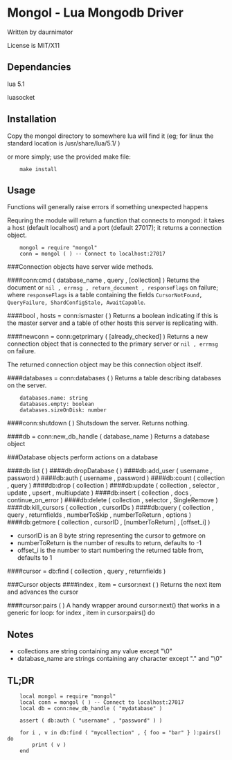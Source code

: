 Mongol - Lua Mongodb Driver
===========================

Written by daurnimator

License is MIT/X11

Dependancies
---------------------------

lua 5.1

luasocket

Installation
---------------------------

Copy the mongol directory to somewhere lua will find it (eg; for linux the standard location is /usr/share/lua/5.1/ )

or more simply; use the provided make file:

		make install

Usage
---------------------------

Functions will generally raise errors if something unexpected happens

Requring the module will return a function that connects to mongod:
it takes a host (default localhost) and a port (default 27017);
it returns a connection object.

		mongol = require "mongol"
		conn = mongol ( ) -- Connect to localhost:27017

###Connection objects have server wide methods.

####conn:cmd ( database_name , query , [collection] )
Returns the document
or `nil , errmsg , return_document , responseFlags` on failure;
where `responseFlags` is a table containing the fields `CursorNotFound, QueryFailure, ShardConfigStale, AwaitCapable`.

####bool , hosts = conn:ismaster ( )
Returns a boolean indicating if this is the master server and a table of other hosts this server is replicating with.

####newconn = conn:getprimary ( [already_checked] )
Returns a new connection object that is connected to the primary server
or `nil , errmsg` on failure.

The returned connection object may be this connection object itself.


####databases = conn:databases ( )
Returns a table describing databases on the server.

		databases.name: string
		databases.empty: boolean
		databases.sizeOnDisk: number

####conn:shutdown ( )
Shutsdown the server. Returns nothing.

####db = conn:new_db_handle ( database_name )
Returns a database object

###Database objects perform actions on a database

####db:list ( )
####db:dropDatabase ( )
####db:add_user ( username , password )
####db:auth ( username , password )
####db:count ( collection , query )
####db:drop ( collection )
####db:update ( collection , selector , update , upsert , multiupdate )
####db:insert ( collection , docs , continue_on_error )
####db:delete ( collection , selector , SingleRemove )
####db:kill_cursors ( collection , cursorIDs )
####db:query ( collection , query , returnfields , numberToSkip , numberToReturn , options )
####db:getmore ( collection , cursorID , [numberToReturn] , [offset_i] )
 - cursorID is an 8 byte string representing the cursor to getmore on
 - numberToReturn is the number of results to return, defaults to -1
 - offset_i is the number to start numbering the returned table from, defaults to 1

####cursor = db:find ( collection , query , returnfields )

###Cursor objects
####index , item = cursor:next ( )
Returns the next item and advances the cursor

####cursor:pairs ( )
A handy wrapper around cursor:next() that works in a generic for loop:
		for index , item in cursor:pairs() do

Notes
---------------------------
 - collections are string containing any value except "\0"
 - database_name are strings containing any character except "." and "\0"

TL;DR
---------------------------
		local mongol = require "mongol"
		local conn = mongol ( ) -- Connect to localhost:27017
		local db = conn:new_db_handle ( "mydatabase" )

		assert ( db:auth ( "username" , "password" ) )

		for i , v in db:find ( "mycollection" , { foo = "bar" } ):pairs() do
			print ( v )
		end
